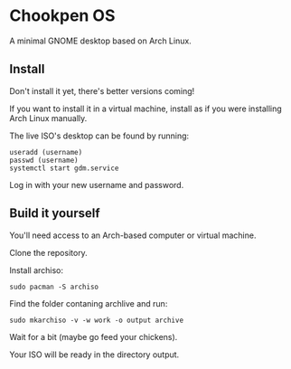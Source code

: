 # Chookpen OS

A minimal GNOME desktop based on Arch Linux.

## Install

Don't install it yet, there's better versions coming!

If you want to install it in a virtual machine, install as if you were installing Arch Linux manually.

The live ISO's desktop can be found by running:

```
useradd (username)
passwd (username)
systemctl start gdm.service
```

Log in with your new username and password.

## Build it yourself

You'll need access to an Arch-based computer or virtual machine.

Clone the repository.

Install archiso: 
```
sudo pacman -S archiso
```
Find the folder contaning archlive and run:
```
sudo mkarchiso -v -w work -o output archive
```
Wait for a bit (maybe go feed your chickens).

Your ISO will be ready in the directory output.
